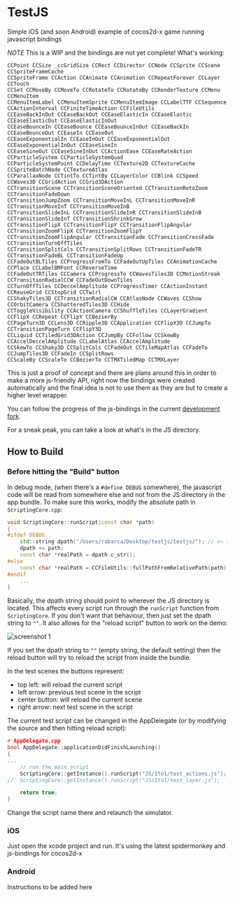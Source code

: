 # TestJS

Simple iOS (and soon Android) example of cocos2d-x game running javascript bindings

*NOTE* This is a WIP and the bindings are not yet complete! What's working:

    CCPoint CCSize _ccGridSize CCRect CCDirector CCNode CCSprite CCScene CCSpriteFrameCache
    CCSpriteFrame CCAction CCAnimate CCAnimation CCRepeatForever CCLayer CCTouch
    CCSet CCMoveBy CCMoveTo CCRotateTo CCRotateBy CCRenderTexture CCMenu CCMenuItem
    CCMenuItemLabel CCMenuItemSprite CCMenuItemImage CCLabelTTF CCSequence
    CCActionInterval CCFiniteTimeAction CCFileUtils
    CCEaseBackInOut CCEaseBackOut CCEaseElasticIn CCEaseElastic CCEaseElasticOut CCEaseElasticInOut
    CCEaseBounceIn CCEaseBounce CCEaseBounceInOut CCEaseBackIn CCEaseBounceOut CCEaseIn CCEaseOut
    CCEaseExponentialIn CCEaseInOut CCEaseExponentialOut CCEaseExponentialInOut CCEaseSineIn
    CCEaseSineOut CCEaseSineInOut CCActionEase CCEaseRateAction CCParticleSystem CCParticleSystemQuad
    CCParticleSystemPoint CCDelayTime CCTexture2D CCTextureCache CCSpriteBatchNode CCTextureAtlas
    CCParallaxNode CCTintTo CCTintBy CCLayerColor CCBlink CCSpeed CCWaves3D CCGridAction CCGrid3DAction
    CCTransitionScene CCTransitionSceneOriented CCTransitionRotoZoom CCTransitionFadeDown
    CCTransitionJumpZoom CCTransitionMoveInL CCTransitionMoveInR CCTransitionMoveInT CCTransitionMoveInB
    CCTransitionSlideInL CCTransitionSlideInR CCTransitionSlideInB CCTransitionSlideInT CCTransitionShrinkGrow
    CCTransitionFlipX CCTransitionFlipY CCTransitionFlipAngular CCTransitionZoomFlipX CCTransitionZoomFlipY
    CCTransitionZoomFlipAngular CCTransitionFade CCTransitionCrossFade CCTransitionTurnOffTiles
    CCTransitionSplitCols CCTransitionSplitRows CCTransitionFadeTR CCTransitionFadeBL CCTransitionFadeUp
    CCFadeOutBLTiles CCProgressFromTo CCFadeOutUpTiles CCAnimationCache CCPlace CCLabelBMFont CCReverseTime
    CCFadeOutTRTiles CCCamera CCProgressTo CCWavesTiles3D CCMotionStreak CCTransitionRadialCCW CCFadeOutDownTiles
    CCTurnOffTiles CCDeccelAmplitude CCProgressTimer CCActionInstant CCReuseGrid CCStopGrid CCTwirl
    CCShakyTiles3D CCTransitionRadialCW CCAtlasNode CCWaves CCShow CCOrbitCamera CCShatteredTiles3D CCHide
    CCToggleVisibility CCActionCamera CCShuffleTiles CCLayerGradient CCFlipX CCRepeat CCFlipY CCBezierBy
    CCPageTurn3D CCLens3D CCRipple3D CCApplication CCFlipX3D CCJumpTo CCTransitionPageTurn CCFlipY3D
    CCLiquid CCTiledGrid3DAction CCJumpBy CCFollow CCSkewBy CCAccelDeccelAmplitude CCLabelAtlas CCAccelAmplitude
    CCSkewTo CCShaky3D CCSplitCols CCFadeOut CCTileMapAtlas CCFadeTo CCJumpTiles3D CCFadeIn CCSplitRows
    CCScaleBy CCScaleTo CCBezierTo CCTMXTiledMap CCTMXLayer

This is just a proof of concept and there are plans around this in order to make a more js-friendly API, right now
the bindings were created automatically and the final idea is not to use them as they are but to create a higher
level wrapper.

You can follow the progress of the js-bindings in the current [development fork](https://github.com/funkaster/cocos2d-x/tree/js-bindings).

For a sneak peak, you can take a look at what's in the JS directory.

## How to Build

### Before hitting the "Build" button

In debug mode, (when there's a `#define DEBUG` somewhere), the javascript code will be read from somewhere else and not from the JS directory
in the app bundle. To make sure this works, modify the absolute path in `ScriptingCore.cpp`:

```c++
void ScriptingCore::runScript(const char *path)
{
#ifdef DEBUG
	std::string dpath("/Users/rabarca/Desktop/testjs/testjs/"); // <~ this is what you want to modify!
	dpath += path;
	const char *realPath = dpath.c_str();
#else
	const char *realPath = CCFileUtils::fullPathFromRelativePath(path);
#endif
	...
}
```

Basically, the dpath string should point to wherever the JS directory is located. This affects every script
run through the `runScript` function from `ScriptingCore`. If you don't want that behaviour, then just set
the dpath string to `""`. It also allows for the "reload script" button to work on the demo:

![screenshot 1](http://dl.dropbox.com/u/29043245/testjs1.png)

If you set the dpath string to `""` (empty string, the default setting) then the reload button will try to
reload the script from inside the bundle.

In the test scenes the buttons represent:

* top left: will reload the current script
* left arrow: previous test scene in the script
* center button: will reload the current scene
* right arrow: next test scene in the script

The current test script can be changed in the AppDelegate (or by modifying the source and then hitting reload script):

```c++
# AppDelegate.cpp
bool AppDelegate::applicationDidFinishLaunching()
{
...
	// run the main script
	ScriptingCore::getInstance().runScript("JS/1to1/test_actions.js");
//	ScriptingCore::getInstance().runScript("JS/1to1/test_layer.js");

	return true;
}
```

Change the script name there and relaunch the simulator.

### iOS

Just open the xcode project and run. It's using the latest spidermonkey and js-bindings for cocos2d-x

### Android

Instructions to be added here
